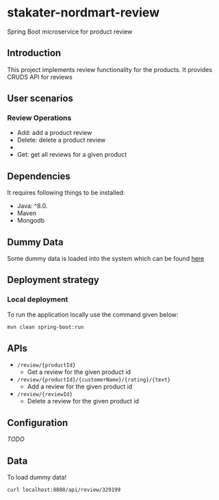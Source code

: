 # stakater-nordmart-review     


Spring Boot microservice for product review

## Introduction

This project implements review functionality for the products. It provides CRUDS API for reviews

## User scenarios

### Review Operations

- Add: add a product review
- Delete: delete a product review
- 
- Get: get all reviews for a given product


## Dependencies

It requires following things to be installed:

* Java: ^8.0.
* Maven
* Mongodb

## Dummy Data

Some dummy data is loaded into the system which can be found [here](https://github.com/stakater-lab/stakater-nordmart-review/blob/master/src/main/java/com/stakater/nordmart/service/ReviewServiceImpl.java#L30-L54)

## Deployment strategy

### Local deployment

To run the application locally use the command given below:

```bash
mvn clean spring-boot:run
```

## APIs

- `/review/{productId}`
  - Get a review for the given product id
- `/review/{productId}/{customerName}/{rating}/{text}`
  - Add a review for the given product id
- `/review/{reviewId}`
  - Delete a review for the given product id

## Configuration

_TODO_

## Data

To load dummy data!
```bash
curl localhost:8080/api/review/329199
```
